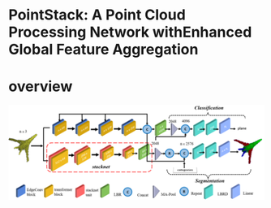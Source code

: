 # PointStack: A Point Cloud Processing Network withEnhanced Global Feature Aggregation
# overview
![Our network architecture.t](https://github.com/tyl2102003/pointstack/blob/main/picture/overall.png)
